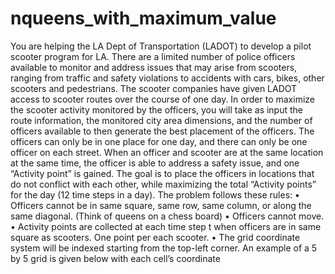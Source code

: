 # nqueens_with_maximum_value
You are helping the LA Dept of Transportation (LADOT) to develop a pilot scooter program for LA. There are a limited number of police officers available to monitor and address issues that may arise from scooters, ranging from traffic and safety violations to accidents with cars, bikes, other scooters and pedestrians. The scooter companies have given LADOT access to scooter routes over the course of one day. In order to maximize the scooter activity monitored by the officers, you will take as input the route information, the monitored city area dimensions, and the number of officers available to then generate the best placement of the officers. The officers can only be in one place for one day, and there can only be one officer on each street. When an officer and scooter are at the same location at the same time, the officer is able to address a safety issue, and one “Activity point” is gained. The goal is to place the officers in locations that do not conflict with each other, while maximizing the total “Activity points” for the day (12 time steps in a day). The problem follows these rules:
• Officers cannot be in same square, same row, same column, or along the same diagonal. (Think of queens on a chess board)
• Officers cannot move. 
• Activity points are collected at each time step t when officers are in same square as scooters. One point per each scooter.
• The grid coordinate system will be indexed starting from the top-left corner. An example of a 5 by 5 grid is given below with each cell’s coordinate
